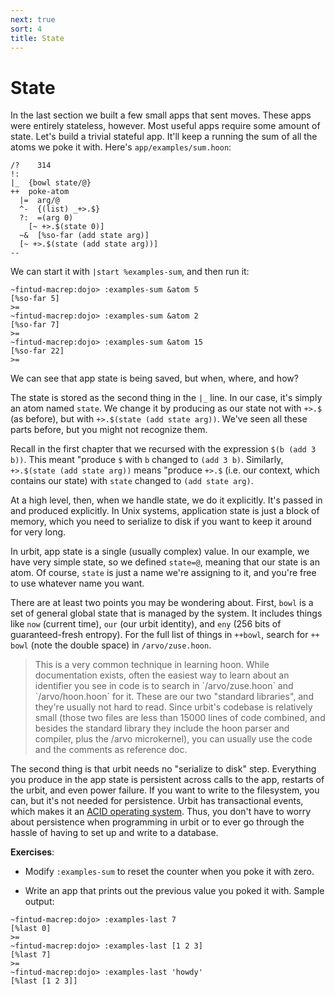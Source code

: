 ```yaml
---
next: true
sort: 4
title: State
---
```


# State

In the last section we built a few small apps that sent moves.
These apps were entirely stateless, however.  Most useful apps
require some amount of state.  Let's build a trivial stateful
app.  It'll keep a running the sum of all the atoms we poke it with.
Here's `app/examples/sum.hoon`:

```
/?    314
!:
|_  {bowl state/@}
++  poke-atom
  |=  arg/@
  ^-  {(list) _+>.$}
  ?:  =(arg 0)  
    [~ +>.$(state 0)]
  ~&  [%so-far (add state arg)]
  [~ +>.$(state (add state arg))]
--
```

We can start it with `|start %examples-sum`, and then run it:

```
~fintud-macrep:dojo> :examples-sum &atom 5
[%so-far 5]
>=
~fintud-macrep:dojo> :examples-sum &atom 2
[%so-far 7]
>=
~fintud-macrep:dojo> :examples-sum &atom 15
[%so-far 22]
>=
```

We can see that app state is being saved, but when, where, and
how?

The state is stored as the second thing in the `|_` line.  In our
case, it's simply an atom named `state`.  We change it by
producing as our state not with `+>.$` (as before), but with `+>.$(state (add state arg))`.  We've seen all these parts before, but you might not
recognize them.

Recall in the first chapter that we recursed with the expression
`$(b (add 3 b))`.  This meant "produce `$` with `b` changed to
`(add 3 b)`.  Similarly, `+>.$(state (add state arg))` means
"produce `+>.$` (i.e. our context, which contains our state) with
`state` changed to `(add state arg)`.

At a high level, then, when we handle state, we do it explicitly.
It's passed in and produced explicitly.  In Unix systems,
application state is just a block of memory, which you need to
serialize to disk if you want to keep it around for very long.

In urbit, app state is a single (usually complex) value.  In our
example, we have very simple state, so we defined `state=@`,
meaning that our state is an atom.  Of course, `state` is just a
name we're assigning to it, and you're free to use whatever name
you want.

There are at least two points you may be wondering about.  First, `bowl` is a set of general global state that is managed by the system.  It
includes things like `now` (current time), `our` (our urbit
identity), and `eny` (256 bits of guaranteed-fresh entropy).  For
the full list of things in `++bowl`, search for `++  bowl` (note
the double space) in `/arvo/zuse.hoon`.

<blockquote class="blockquote">
This is a very common technique in learning hoon.  While
documentation exists, often the easiest way to learn about an
identifier you see in code is to search in `/arvo/zuse.hoon`
and `/arvo/hoon.hoon` for it.  These are our two "standard
libraries", and they're usually not hard to read.  Since
urbit's codebase is relatively small (those two files are less
than 15000 lines of code combined, and besides the standard
library they include the hoon parser and compiler, plus the
/arvo microkernel), you can usually use the code and the
comments as reference doc.
</blockquote>

The second thing is that urbit needs no "serialize to disk" step.
Everything you produce in the app state is persistent across
calls to the app, restarts of the urbit, and even power failure.
If you want to write to the filesystem, you can, but it's not
needed for persistence.  Urbit has transactional events, which
makes it an [ACID operating system](https://en.wikipedia.org/wiki/ACID).  Thus, you don't have to
worry about persistence when programming in urbit or to ever go
through the hassle of having to set up and write to a database.

**Exercises**:

- Modify `:examples-sum` to reset the counter when you poke it with zero.

- Write an app that prints out the previous value you poked it
  with.  Sample output:

```
~fintud-macrep:dojo> :examples-last 7
[%last 0]
>=
~fintud-macrep:dojo> :examples-last [1 2 3]
[%last 7]
>=
~fintud-macrep:dojo> :examples-last 'howdy'
[%last [1 2 3]]
